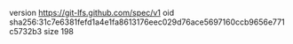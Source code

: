 version https://git-lfs.github.com/spec/v1
oid sha256:31c7e6381fefd1a4e1fa8613176eec029d76ace5697160ccb9656e771c5732b3
size 198
